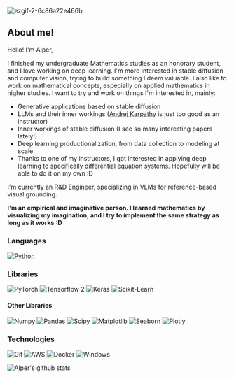 ![ezgif-2-6c86a22e466b](https://user-images.githubusercontent.com/34214152/112865580-9bafa700-90c1-11eb-99fb-c6e201a05119.gif)

## About me!

Hello! I'm Alper, 

I finished my undergraduate Mathematics studies as an honorary student, and I love working on deep learning. I'm more interested in stable diffusion and computer vision, trying to build something I deem valuable. I also like to work on mathematical concepts, especially on applied mathematics in higher studies. I want to try and work on things I'm interested in, mainly:

- Generative applications based on stable diffusion
- LLMs and their inner workings ([Andrej Karpathy](https://github.com/karpathy) is just too good as an instructor)
- Inner workings of stable diffusion (I see so many interesting papers lately!)
- Deep learning productionalization, from data collection to modeling at scale.
- Thanks to one of my instructors, I got interested in applying deep learning to specifically differential equation systems. Hopefully will be able to do it on my own :D

I'm currently an R&D Engineer, specializing in VLMs for reference-based visual grounding.

 **I'm an empirical and imaginative person. I learned mathematics by visualizing my imagination, and I try to implement the same strategy as long as it works :D**

### Languages

[![Python](https://img.shields.io/badge/-Python-000?&logo=python)](https://github.com/alperiox?tab=repositories&q=&type=&language=python)

### Libraries
![PyTorch](https://img.shields.io/badge/-PyTorch-000?&logo=pytorch&logoColor=EE4C2)
![Tensorflow 2](https://img.shields.io/badge/-Tensorflow-000?&logo=TensorFlow&logoColor=FF9900)
![Keras](https://img.shields.io/badge/-Keras-000?&logo=keras&logoColor=D00000)
![Scikit-Learn](https://img.shields.io/badge/-ScikitLearn-000?&logo=scikit-learn&logoColor=f7931e)
#### Other Libraries
![Numpy](https://img.shields.io/badge/-Numpy-000?&logo=numpy&logoColor=013243)
![Pandas](https://img.shields.io/badge/-Pandas-000?&logo=pandas&logoColor=ffffff)
![Scipy](https://img.shields.io/badge/-Scipy-000?&logo=scipy&logoColor=8CAAE6)
![Matplotlib](https://img.shields.io/badge/-Matplotlib-000?&logo=canonical&logoColor=0078d6)
![Seaborn](https://img.shields.io/badge/-Seaborn-000?&logo=canonical&logoColor=0078d6)
![Plotly](https://img.shields.io/badge/-Plotly-000?&logo=plotly&logoColor=3f4f75)

### Technologies
![Git](https://img.shields.io/badge/-Git-000?&logo=git&logoColor=f05032)
![AWS](https://img.shields.io/badge/-AWS-000?&logo=Amazon-AWS&logoColor=FF9900)
![Docker](https://img.shields.io/badge/-Docker-000?&logo=Docker)
![Windows](https://img.shields.io/badge/-Windows-000?&logo=windows&logoColor=0078d6)

![Alper's github stats](https://github-readme-stats.vercel.app/api?username=alperiox&show_icons=true&show=reviews,discussions_started,discussions_answered,prs_merged,prs_merged_percentage&theme=synthwave)
